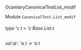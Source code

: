 OcamlaryCanonicalTestList_modif

Module  `` CanonicalTest.List_modif `` 

###### type 'c t = 'c Base.List.t

###### val id : 'a t -> 'a t

